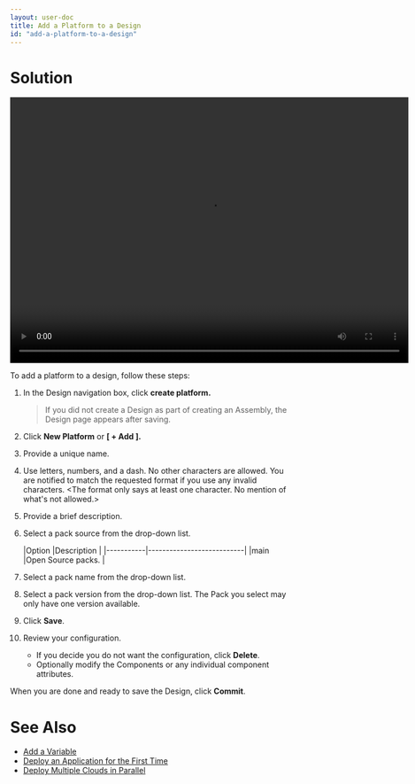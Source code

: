 ```yaml
---
layout: user-doc
title: Add a Platform to a Design
id: "add-a-platform-to-a-design"
---
```


# Solution

<video width="720" height="480" preload="metadata" controls="" class="grovo-video">
    <source src="http://videos.grovo.com/walmart-oneops-0215_adding-a-platform-to-a-design_4668.webm?vpv=1" type="video/webm">
    Your browser does not implement HTML5 video. 
</video>

To add a platform to a design, follow these steps:

1. In the Design navigation box, click **create platform.**
     
    >If you did not create a Design as part of creating an Assembly, the Design page appears after saving.
     
2. Click **New Platform** or **[ + Add ].**
3. Provide a unique name.
4. Use letters, numbers, and a dash. No other characters are allowed. You are notified to match the requested format if you use any invalid characters. <The format only says at least one character. No mention of what's not allowed.>
5. Provide a brief description.
6. Select a pack source from the drop-down list.
  
    |Option     |Description                |
|-----------|---------------------------|
|main       |Open Source packs.         |
    
7. Select a pack name from the drop-down list.
8. Select a pack version from the drop-down list.
    The Pack you select may only have one version available.
9. Click **Save**.
10. Review your configuration.
    * If you decide you do not want the configuration, click **Delete**.
    * Optionally modify the Components or any individual component attributes.

When you are done and ready to save the Design, click **Commit**.

# See Also


* <a href="/documentation/user/how-to/add-a-variable.html">Add a Variable</a>
* <a href="/documentation/user/how-to/deploy-application-for-first-time.html">Deploy an Application for the First Time</a>
* <a href="/documentation/user/how-to/deploy-multiple-clouds-in-parallel.html">Deploy Multiple Clouds in Parallel</a>
